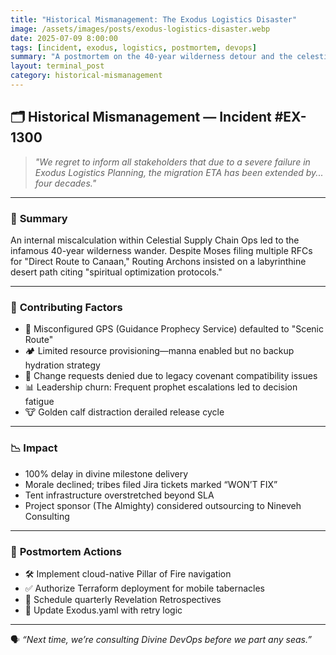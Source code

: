 ```yaml
---
title: "Historical Mismanagement: The Exodus Logistics Disaster"
image: /assets/images/posts/exodus-logistics-disaster.webp
date: 2025-07-09 8:00:00
tags: [incident, exodus, logistics, postmortem, devops]
summary: "A postmortem on the 40-year wilderness detour and the celestial supply chain breakdown."
layout: terminal_post
category: historical-mismanagement
---
```


## 🗂️ Historical Mismanagement — Incident #EX-1300

> _"We regret to inform all stakeholders that due to a severe failure in Exodus Logistics Planning, the migration ETA has been extended by... four decades."_

---

### 🛑 **Summary**
An internal miscalculation within Celestial Supply Chain Ops led to the infamous 40-year wilderness wander. Despite Moses filing multiple RFCs for "Direct Route to Canaan," Routing Archons insisted on a labyrinthine desert path citing "spiritual optimization protocols."

---

### 📌 **Contributing Factors**
- 🧭 Misconfigured GPS (Guidance Prophecy Service) defaulted to "Scenic Route"
- 🏕️ Limited resource provisioning—manna enabled but no backup hydration strategy
- 🔄 Change requests denied due to legacy covenant compatibility issues
- 📊 Leadership churn: Frequent prophet escalations led to decision fatigue
- 🐮 Golden calf distraction derailed release cycle

---

### 📉 **Impact**
- 100% delay in divine milestone delivery  
- Morale declined; tribes filed Jira tickets marked “WON’T FIX”  
- Tent infrastructure overstretched beyond SLA  
- Project sponsor (The Almighty) considered outsourcing to Nineveh Consulting

---

### 🔧 **Postmortem Actions**
- 🛠️ Implement cloud-native Pillar of Fire navigation  
- ✅ Authorize Terraform deployment for mobile tabernacles  
- 📅 Schedule quarterly Revelation Retrospectives  
- 📑 Update Exodus.yaml with retry logic

---

🗣️ *“Next time, we’re consulting Divine DevOps before we part any seas.”*
